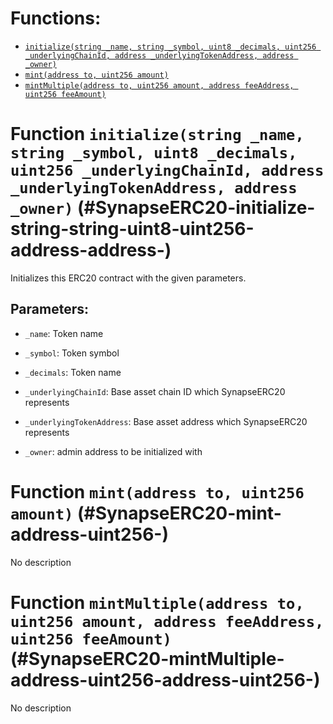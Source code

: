 



# Functions:
- [`initialize(string _name, string _symbol, uint8 _decimals, uint256 _underlyingChainId, address _underlyingTokenAddress, address _owner)`](#SynapseERC20-initialize-string-string-uint8-uint256-address-address-)
- [`mint(address to, uint256 amount)`](#SynapseERC20-mint-address-uint256-)
- [`mintMultiple(address to, uint256 amount, address feeAddress, uint256 feeAmount)`](#SynapseERC20-mintMultiple-address-uint256-address-uint256-)


# Function `initialize(string _name, string _symbol, uint8 _decimals, uint256 _underlyingChainId, address _underlyingTokenAddress, address _owner)` (#SynapseERC20-initialize-string-string-uint8-uint256-address-address-)
Initializes this ERC20 contract with the given parameters.


## Parameters:
- `_name`: Token name

- `_symbol`: Token symbol

- `_decimals`: Token name

- `_underlyingChainId`: Base asset chain ID which SynapseERC20 represents

- `_underlyingTokenAddress`: Base asset address which SynapseERC20 represents

- `_owner`: admin address to be initialized with
# Function `mint(address to, uint256 amount)` (#SynapseERC20-mint-address-uint256-)
No description

# Function `mintMultiple(address to, uint256 amount, address feeAddress, uint256 feeAmount)` (#SynapseERC20-mintMultiple-address-uint256-address-uint256-)
No description


